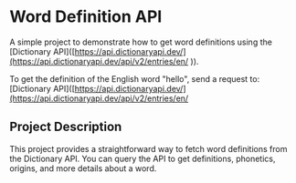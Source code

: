 # Word Definition API

A simple project to demonstrate how to get word definitions using the [Dictionary API]([https://api.dictionaryapi.dev/](https://api.dictionaryapi.dev/api/v2/entries/en/<word>
)).

To get the definition of the English word "hello", send a request to: [Dictionary API]([[https://api.dictionaryapi.dev/](https://api.dictionaryapi.dev/api/v2/entries/en/<word>](https://api.dictionaryapi.dev/api/v2/entries/en/hello
)


## Project Description

This project provides a straightforward way to fetch word definitions from the Dictionary API. You can query the API to get definitions, phonetics, origins, and more details about a word.

